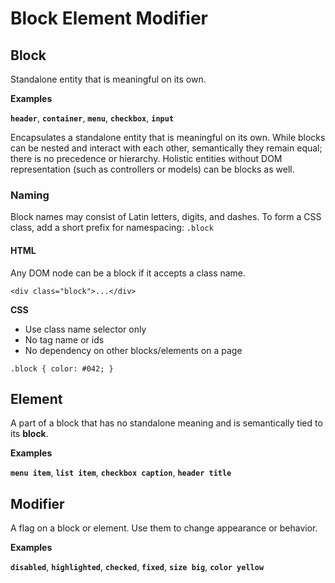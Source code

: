 # Block Element Modifier

## Block

Standalone entity that is meaningful on its own.

**Examples**

**`header`**, **`container`**, **`menu`**, **`checkbox`**, **`input`**

Encapsulates a standalone entity that is meaningful on its own. While blocks can be nested and interact with each other, semantically they remain equal; there is no precedence or hierarchy. Holistic entities without DOM representation \(such as controllers or models\) can be blocks as well.

### **Naming**

Block names may consist of Latin letters, digits, and dashes. To form a CSS class, add a short prefix for namespacing: `.block`

#### **HTML**

Any DOM node can be a block if it accepts a class name.

```text
<div class="block">...</div>
```

**CSS**

* Use class name selector only
* No tag name or ids
* No dependency on other blocks/elements on a page

```text
.block { color: #042; }
```

## Element

A part of a block that has no standalone meaning and is semantically tied to its **block**.

**Examples**

**`menu item`**, **`list item`**, **`checkbox caption`**, **`header title`**

## Modifier

A flag on a block or element. Use them to change appearance or behavior.

**Examples**

**`disabled`**, **`highlighted`**, **`checked`**, **`fixed`**, **`size big`**, **`color yellow`**


